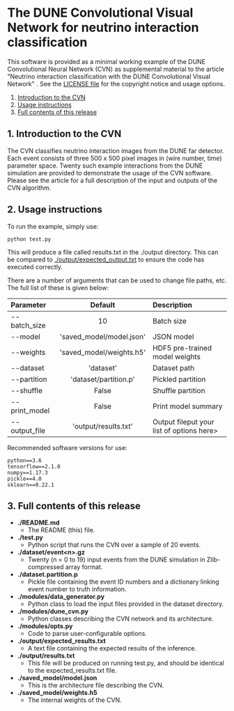 # The DUNE Convolutional Visual Network for neutrino interaction classification

This software is provided as a minimal working example of the DUNE Convolutional Neural Network (CVN) as supplemental material to the article "Neutrino interaction classification with the DUNE Convolutional Visual Network" <insert reference when available>. See the [LICENSE file](LICENSE) for the copyright notice and usage options.

1. [Introduction to the CVN](#intro)
2. [Usage instructions](#usage)
3. [Full contents of this release](#contents)

<a name="intro"></a>
## 1. Introduction to the CVN

The CVN classifies neutrino interaction images from the DUNE far detector. Each event consists of three 500 x 500 pixel images in (wire number, time) parameter space. Twenty such example interactions from the DUNE simulation are provided to demonstrate the usage of the CVN software. Please see the article for a full description of the input and outputs of the CVN algorithm.

<a name="usage"></a>
## 2. Usage instructions

To run the example, simply use:

```
python test.py
```

This will produce a file called results.txt in the ./output directory. This can be compared to [./output/expected_output.txt](output/expected_output.txt) to ensure the code has executed correctly.

There are a number of arguments that can be used to change file paths, etc. The full list of these is given below:

| Parameter                 | Default       | Description   |	
| :------------------------ |:-------------:| :-------------|
| --batch_size 	       |	10          |Batch size
| --model         |        'saved_model/model.json'          |JSON model
| --weights         |        'saved_model/weights.h5'          |HDF5 pre-trained model weights
| --dataset         |        'dataset'          |Dataset path
| --partition         |        'dataset/partition.p'          |Pickled partition
| --shuffle         |        False          |Shuffle partition
| --print_model         |        False          |Print model summary
| --output_file         |        'output/results.txt'          |Output fileput your list of options here>

Recommended software versions for use:

```
python==3.6
tensorflow==2.1.0
numpy==1.17.3
pickle==4.0
sklearn==0.22.1
```
<a name="contents"></a>
## 3. Full contents of this release

- **./README.md**
	- The README (this) file.
- **./test.py**
	- Python script that runs the CVN over a sample of 20 events.
- **./dataset/event\<n\>.gz**
	- Twenty (n = 0 to 19) input events from the DUNE simulation in Zlib-compressed array format.
- **./dataset.partition.p**
	- Pickle file containing the event ID numbers and a dictionary linking event number to truth information.
- **./modules/data_generator.py**
	- Python class to load the input files provided in the dataset directory.
- **./modules/dune_cvn.py**
	- Python classes describing the CVN network and its architecture.
- **./modules/opts.py**
	- Code to parse user-configurable options.
- **./output/expected_results.txt**
	- A text file containing the expected results of the inference.
- **./output/results.txt**
	- This file will be produced on running test.py, and should be identical to the expected_results.txt file.
- **./saved_model/model.json**
 	- This is the architecture file describing the CVN.
- **./saved_model/weights.h5**
 	- The internal weights of the CVN.


